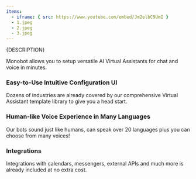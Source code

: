 ```yaml
---
items:
  - iframe: { src: https://www.youtube.com/embed/Jm2elbC9UmI }
  - 1.jpeg
  - 2.jpeg
  - 3.jpeg
---
```


{DESCRIPTION}

Monobot allows you to setup versatile AI Virtual Assistants for chat and voice in minutes.

### Easy-to-Use Intuitive Configuration UI

Dozens of industries are already covered by our comprehensive Virtual Assistant template library to give you a head start.

### Human-like Voice Experience in Many Languages

Our bots sound just like humans, can speak over 20 languages plus you can choose from many voices!

### Integrations

Integrations with calendars, messengers, external APIs and much more is already included at no extra cost.
